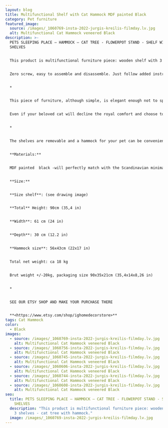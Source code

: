 ```yaml
---
layout: blog
title: Multifunctional Shelf with Cat Hammock MDF painted Black
category: Pet furniture
featured_image:
  source: /images/_1060769-insta-2022-jurgis-kreilis-filmday.lv.jpg
  alt: Multifunctional Cat Hammock veneered Black
description: >-
  PETS SLEEPING PLACE – HAMMOCK – CAT TREE - FLOWERPOT STAND - SHELF WITH 3
  SHELVES


  This product is multifunctional furniture piece: wooden shelf with 3 shelves - cat tree with hammock.


  Zero screw, easy to assemble and disassemble. Just follow added instruction.


  *


  This piece of furniture, although simple, is elegant enough not to spoil the overall look of your home interior. Can be used not only as a pet furniture - cat tree/hammock for your cat, but also as a book shelf, pot stand, etc.


  Even if your beloved cat will decline the royal comfort and choose to sleep elsewhere, you will easily find another practical and equally stylish application for this furniture piece.


  *


  The shelves are removable and a hammock for your pet can be conveniently placed in shelf place: see instruction drawings and product photos.


  **Materials:**


  MDF painted  black -will perfectly match with the Scandinavian minimalistic interior design.


  **Size:**


  **Size shelf**: (see drawing image)


  **Total** Height: 90cm (35,4 in)


  **Width**: 61 cm (24 in)


  **Depth**: 30 cm (12.2 in)


  **Hammock size**: 56x43cm (22x17 in)


  Total net weight: ca 18 kg


  Brut weight +/-20kg, packaging size 90x35x21cm (35,4x14x8,26 in)


  *


  SEE OUR ETSY SHOP AND MAKE YOUR PURCHASE THERE


  **<https://www.etsy.com/shop/ighomedecorstore>**
tags: Cat Hammock
color:
  - Black
images:
  - source: /images/_1060769-insta-2022-jurgis-kreilis-filmday.lv.jpg
    alt: Multifunctional Cat Hammock veneered Black
  - source: /images/_1060756-insta-2022-jurgis-kreilis-filmday.lv.jpg
    alt: Multifunctional Cat Hammock veneered Black
  - source: /images/_1060745-insta-2022-jurgis-kreilis-filmday.lv.jpg
    alt: Multifunctional Cat Hammock veneered Black
  - source: /images/_1060606-insta-2022-jurgis-kreilis-filmday.lv.jpg
    alt: Multifunctional Cat Hammock veneered Black
  - source: /images/_1060744-insta-2022-jurgis-kreilis-filmday.lv.jpg
    alt: Multifunctional Cat Hammock veneered Black
  - source: /images/_1060608-insta-2022-jurgis-kreilis-filmday.lv.jpg
    alt: Multifunctional Cat Hammock veneered Black
seo:
  title: PETS SLEEPING PLACE – HAMMOCK – CAT TREE - FLOWERPOT STAND - SHELF WITH 3
    SHELVES
  description: "This product is multifunctional furniture piece: wooden shelf with
    3 shelves - cat tree with hammock."
  image: /images/_1060769-insta-2022-jurgis-kreilis-filmday.lv.jpg
---
```

